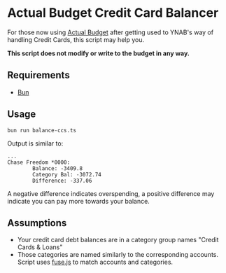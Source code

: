# Actual Budget Credit Card Balancer

For those now using [Actual Budget][ab] after getting used to YNAB's way of
handling Credit Cards, this script may help you.

**This script does not modify or write to the budget in any way.**

[ab]:https://actualbudget.com/

## Requirements

* [Bun](https://bun.sh/)

## Usage

```shell
bun run balance-ccs.ts
```

Output is similar to:

```text
...
Chase Freedom *0000:
        Balance: -3409.8
        Category Bal: -3072.74
        Difference: -337.06
```

A negative difference indicates overspending, a positive difference may indicate
you can pay more towards your balance.

## Assumptions

* Your credit card debt balances are in a category group names "Credit Cards &
  Loans"
* Those categories are named similarly to the corresponding accounts. Script
  uses [fuse.js] to match accounts and categories.

[fuse.js]: https://www.fusejs.io/

